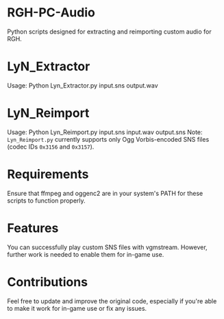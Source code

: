 # RGH-PC-Audio
Python scripts designed for extracting and reimporting custom audio for RGH.

# LyN_Extractor
Usage: Python Lyn_Extractor.py input.sns output.wav

# LyN_Reimport
Usage: Python Lyn_Reimport.py input.sns input.wav output.sns
Note: `Lyn_Reimport.py` currently supports only Ogg Vorbis-encoded SNS files
(codec IDs `0x3156` and `0x3157`).

# Requirements
Ensure that ffmpeg and oggenc2 are in your system's PATH for these scripts to function properly.

# Features
You can successfully play custom SNS files with vgmstream. However, further work is needed to enable them for in-game use.

# Contributions
Feel free to update and improve the original code, especially if you're able to make it work for in-game use or fix any issues.
